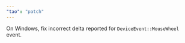 ```yaml
---
"tao": "patch"
---
```


On Windows, fix incorrect delta reported for `DeviceEvent::MouseWheel` event.

